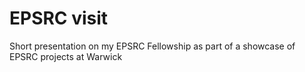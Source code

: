 # EPSRC visit

Short presentation on my EPSRC Fellowship as part of a showcase of EPSRC projects at Warwick
